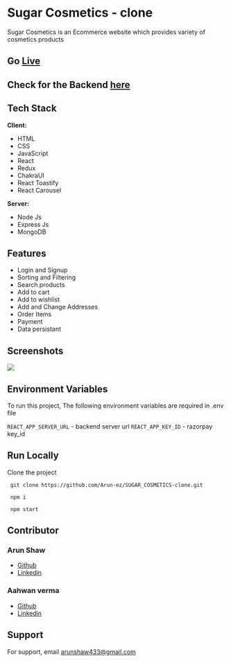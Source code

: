 # Sugar Cosmetics - clone

Sugar Cosmetics is an Ecommerce website which provides variety of cosmetics products

## Go <a href="https://sugar-cosmetics-clone-seven.vercel.app"> Live </a>

## Check for the Backend <a href="https://github.com/Arun-ez/sugar_cosmetics_backend"> here </a>

## Tech Stack

**Client:** 
- HTML
- CSS
- JavaScript
- React
- Redux
- ChakraUI
- React Toastify
- React Carousel

**Server:**
- Node Js
- Express Js
- MongoDB

## Features

- Login and Signup
- Sorting and Filtering
- Search products
- Add to cart
- Add to wishlist
- Add and Change Addresses
- Order Items
- Payment
- Data persistant

## Screenshots

<img src="https://qafgonqpxbvofaxwuamk.supabase.co/storage/v1/object/public/images/sugar_cosmetics_thumbs/sugar_1.png" />
<!-- ![App Screenshot](https://qafgonqpxbvofaxwuamk.supabase.co/storage/v1/object/public/images/sugar_cosmetics_thumbs/sugar_1.png?t=2023-06-09T21%3A23%3A58.433Z) -->

<!-- ![App Screenshot](https://qafgonqpxbvofaxwuamk.supabase.co/storage/v1/object/public/images/sugar_cosmetics_thumbs/sugar_2.png)

![App Screenshot](https://qafgonqpxbvofaxwuamk.supabase.co/storage/v1/object/public/images/sugar_cosmetics_thumbs/sugar_10.png)

![App Screenshot](https://qafgonqpxbvofaxwuamk.supabase.co/storage/v1/object/public/images/sugar_cosmetics_thumbs/sugar_4.png)

![App Screenshot](https://qafgonqpxbvofaxwuamk.supabase.co/storage/v1/object/public/images/sugar_cosmetics_thumbs/sugar_6.png)

![App Screenshot](https://qafgonqpxbvofaxwuamk.supabase.co/storage/v1/object/public/images/sugar_cosmetics_thumbs/sugar_5.png)

![App Screenshot](https://qafgonqpxbvofaxwuamk.supabase.co/storage/v1/object/public/images/sugar_cosmetics_thumbs/sugar_3.png)

![App Screenshot](https://qafgonqpxbvofaxwuamk.supabase.co/storage/v1/object/public/images/sugar_cosmetics_thumbs/sugar_7.png)

![App Screenshot](https://qafgonqpxbvofaxwuamk.supabase.co/storage/v1/object/public/images/sugar_cosmetics_thumbs/sugar_8.png)

![App Screenshot](https://qafgonqpxbvofaxwuamk.supabase.co/storage/v1/object/public/images/sugar_cosmetics_thumbs/sugar_9.png) -->


## Environment Variables

To run this project, The following environment variables are required in .env file

`REACT_APP_SERVER_URL` - backend server url
`REACT_APP_KEY_ID` - razorpay key_id


## Run Locally

Clone the project

```  git clone https://github.com/Arun-ez/SUGAR_COSMETICS-clone.git  ```

```  npm i  ```

```  npm start  ```



## Contributor 

### Arun Shaw
- [Github](https://github.com/Arun-ez)
- [Linkedin](https://www.linkedin.com/in/arun-shaw-60ba64240)

### Aahwan verma
- [Github](https://github.com/Vaahwan)
- [Linkedin](https://www.linkedin.com/in/aahwan-verma-aa3903241/)


## Support

For support, email arunshaw433@gmail.com

